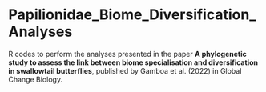 # Papilionidae_Biome_Diversification_Analyses

R codes to perform the analyses presented in the paper **A phylogenetic study to assess the link between biome specialisation and diversification in swallowtail butterflies**, published by Gamboa et al. (2022) in Global Change Biology.


